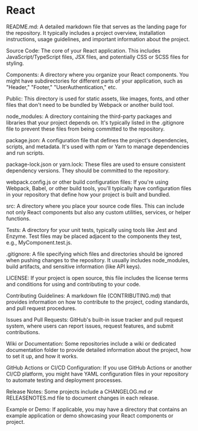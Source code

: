 # React
README.md: A detailed markdown file that serves as the landing page for the repository. It typically includes a project overview, installation instructions, usage guidelines, and important information about the project.

Source Code: The core of your React application. This includes JavaScript/TypeScript files, JSX files, and potentially CSS or SCSS files for styling.

Components: A directory where you organize your React components. You might have subdirectories for different parts of your application, such as "Header," "Footer," "UserAuthentication," etc.

Public: This directory is used for static assets, like images, fonts, and other files that don't need to be bundled by Webpack or another build tool.

node_modules: A directory containing the third-party packages and libraries that your project depends on. It's typically listed in the .gitignore file to prevent these files from being committed to the repository.

package.json: A configuration file that defines the project's dependencies, scripts, and metadata. It's used with npm or Yarn to manage dependencies and run scripts.

package-lock.json or yarn.lock: These files are used to ensure consistent dependency versions. They should be committed to the repository.

webpack.config.js or other build configuration files: If you're using Webpack, Babel, or other build tools, you'll typically have configuration files in your repository that define how your project is built and bundled.

src: A directory where you place your source code files. This can include not only React components but also any custom utilities, services, or helper functions.

Tests: A directory for your unit tests, typically using tools like Jest and Enzyme. Test files may be placed adjacent to the components they test, e.g., MyComponent.test.js.

.gitignore: A file specifying which files and directories should be ignored when pushing changes to the repository. It usually includes node_modules, build artifacts, and sensitive information (like API keys).

LICENSE: If your project is open source, this file includes the license terms and conditions for using and contributing to your code.

Contributing Guidelines: A markdown file (CONTRIBUTING.md) that provides information on how to contribute to the project, coding standards, and pull request procedures.

Issues and Pull Requests: GitHub's built-in issue tracker and pull request system, where users can report issues, request features, and submit contributions.

Wiki or Documentation: Some repositories include a wiki or dedicated documentation folder to provide detailed information about the project, how to set it up, and how it works.

GitHub Actions or CI/CD Configuration: If you use GitHub Actions or another CI/CD platform, you might have YAML configuration files in your repository to automate testing and deployment processes.

Release Notes: Some projects include a CHANGELOG.md or RELEASENOTES.md file to document changes in each release.

Example or Demo: If applicable, you may have a directory that contains an example application or demo showcasing your React components or project.
